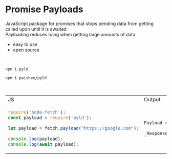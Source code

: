 # Promise Payloads
JavaScript package for promises that stops pending data from getting called upon until it is awaited<br>
Payloading reduces hang when getting large amounts of data

- easy to use
- open source

<br>

```console
npm i pyld
```
```console
npm i paishee/pyld
```

<br>

<table>
<tr>
<td>JS</td><td>Output</td>
</tr>
<tr>
<td>
  
```js
require('node-fetch');
const payload = require('pyld');

let payload = fetch.payload("https://google.com");

console.log(payload);
console.log(await payload);
```

</td>

<td>

```js
Payload <pending>        

_Response { ... }
```
  
</td>

</tr>
</table>
